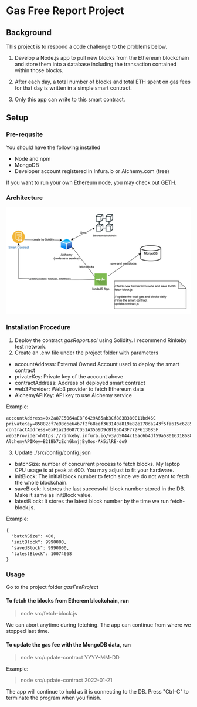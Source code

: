# Gas Free Report Project

## Background
This project is to respond a code challenge to the problems below.

1. Develop a Node.js app to pull new blocks from the Ethereum blockchain and store them into a database including the transaction contained within those blocks.

2. After each day, a total number of blocks and total ETH spent on gas fees for that day is written in a simple smart contract.

3. Only this app can write to this smart contract.


## Setup

### Pre-requsite
You should have the following installed
* Node and npm
* MongoDB
* Developer account registered in Infura.io or Alchemy.com (free)

If you want to run your own Ethereum node, you may check out [GETH](https://geth.ethereum.org).

### Architecture
![Architecture Diagram](architecture.png)


### Installation Procedure
1. Deploy the contract *gasReport.sol* using Solidity. I recommend Rinkeby test network.
2. Create an .env file under the project folder with parameters

- accountAddress: External Owned Account used to deploy the smart contract
- privateKey: Private key of the account above
- contractAddress: Address of deployed smart contract 
- web3Provider: Web3 provider to fetch Ethereum data
- AlchemyAPIKey: API key to use Alchemy service
   
Example:
```
accountAddress=0x2a87E5064aE8F6429A65ab3Cf883B380E11bd46C
privateKey=85882cf7e98c6e64b7f2f68eef363140a819e82e178da243f5fa615c6285915b
contractAddress=0xF1a210687CD51A3559D9cBf95D43F772F613085F
web3Provider=https://rinkeby.infura.io/v3/d5044c16ac6b4df59a5801631868822e
AlchemyAPIKey=B21Bb7zEchGknjjByOos-Ak5ilRE-do9
```

3. Update ./src/config/config.json

- batchSize: number of concurrent process to fetch blocks. My laptop CPU usage is at peak at 400. You may adjust to fit your hardware.
- initBlock: The initial block number to fetch since we do not want to fetch the whole blockchain.
- saveBlock: It stores the last successful block number stored in the DB. Make it same as initBlock value.
- latestBlock: It stores the latest block number by the time we run fetch-block.js.

Example:

```
{
  "batchSize": 400,
  "initBlock": 9990000,
  "savedBlock": 9990000,
  "latestBlock": 10074668
}
```

### Usage 
Go to the project folder *gasFeeProject*

#### To fetch the blocks from Etherem blockchain, run
> node src/fetch-block.js

We can abort anytime during fetching. The app can continue from where we stopped last time.


#### To update the gas fee with the MongoDB data, run
> node src/update-contract YYYY-MM-DD

Example:
> node src/update-contract 2022-01-21

The app will continue to hold as it is connecting to the DB. Press "Ctrl-C" to terminate the program when you finish.
